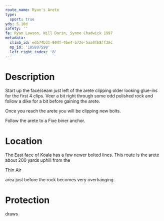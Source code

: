 ```yaml
---
route_name: Ryan's Arete
type:
  sport: true
yds: 5.10d
safety: ''
fa: Ryan Lawson, Will Darin, Synne Chadwick 1997
metadata:
  climb_id: edb74b31-904f-4be4-b72e-5aa8fb8ff38c
  mp_id: '105807598'
  left_right_index: '8'
---
```

# Description
Start up the face/seam just left of the arete clipping older looking glue-ins for the first 4 clips. Veer a bit right through some odd polished rock and follow a dike for a bit before gaining the arete.

Once you reach the arete you will be clipping new bolts.

Follow the arete to a Fixe biner anchor.

# Location
The East face of Koala has a few newer bolted lines. This route is the arete about 200 yards uphill from the

Thin Air

area just before the rock becomes very overhanging.

# Protection
draws
